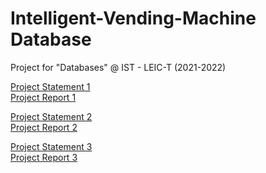 # Intelligent-Vending-Machine Database
Project for "Databases" @ IST - LEIC-T (2021-2022)

[Project Statement 1](docs/enunciado1.pdf)\
[Project Report 1](docs/e1/delivery-01-64.pdf)

[Project Statement 2](docs/enunciado2.pdf)\
[Project Report 2](docs/e2/delivery-02-64.pdf)

[Project Statement 3](docs/enunciado3.pdf)\
[Project Report 3](docs/e3/64-relatorio.pdf)
